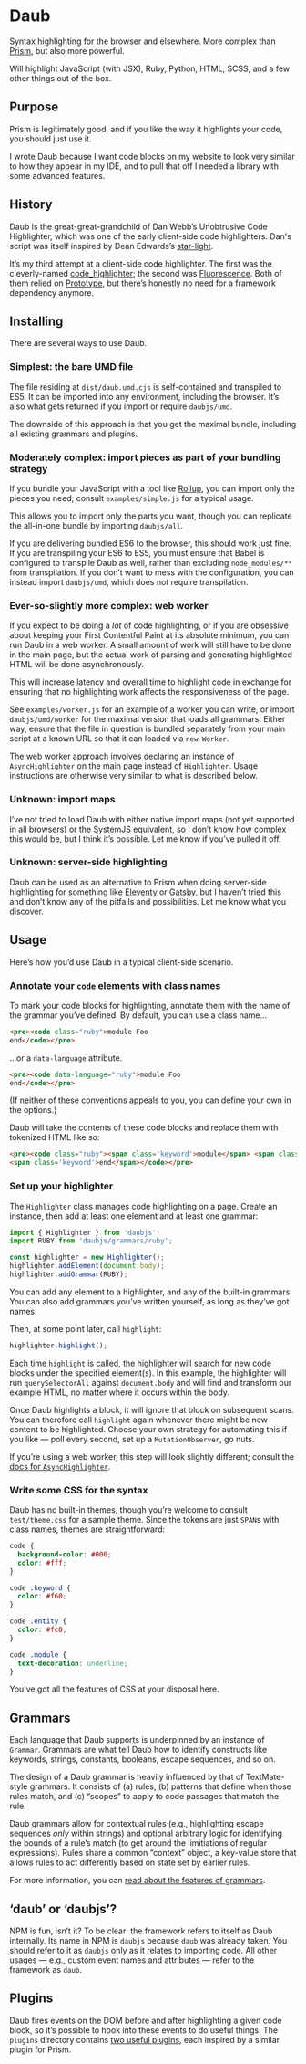 
# Daub

Syntax highlighting for the browser and elsewhere. More complex than [Prism][], but also more powerful.

Will highlight JavaScript (with JSX), Ruby, Python, HTML, SCSS, and a few other things out of the box.

## Purpose

Prism is legitimately good, and if you like the way it highlights your code, you should just use it.

I wrote Daub because I want code blocks on my website to look very similar to how they appear in my IDE, and to pull that off I needed a library with some advanced features.

## History

Daub is the great-great-grandchild of Dan Webb’s Unobtrusive Code Highlighter, which was one of the early client-side code highlighters. Dan's script was itself inspired by Dean Edwards’s [star-light][].

It’s my third attempt at a client-side code highlighter. The first was the cleverly-named [code_highlighter](https://github.com/savetheclocktower/javascript-stuff/blob/master/code-highlighter/code_highlighter.js); the second was [Fluorescence][]. Both of them relied on [Prototype](http://prototypejs.org/), but there’s honestly no need for a framework dependency anymore.

## Installing

There are several ways to use Daub.

### Simplest: the bare UMD file

The file residing at `dist/daub.umd.cjs` is self-contained and transpiled to ES5. It can be imported into any environment, including the browser. It’s also what gets returned if you import or require `daubjs/umd`.

The downside of this approach is that you get the maximal bundle, including all existing grammars and plugins.

### Moderately complex: import pieces as part of your bundling strategy

If you bundle your JavaScript with a tool like [Rollup](https://rollupjs.org/), you can import only the pieces you need; consult `examples/simple.js` for a typical usage.

This allows you to import only the parts you want, though you can replicate the all-in-one bundle by importing `daubjs/all`.

If you are delivering bundled ES6 to the browser, this should work just fine. If you are transpiling your ES6 to ES5, you must ensure that Babel is configured to transpile Daub as well, rather than excluding `node_modules/**` from transpilation. If you don’t want to mess with the configuration, you can instead import `daubjs/umd`, which does not require transpilation.

### Ever-so-slightly more complex: web worker

If you expect to be doing a _lot_ of code highlighting, or if you are obsessive about keeping your First Contentful Paint at its absolute minimum, you can run Daub in a web worker. A small amount of work will still have to be done in the main page, but the actual work of parsing and generating highlighted HTML will be done asynchronously.

This will increase latency and overall time to highlight code in exchange for ensuring that no highlighting work affects the responsiveness of the page.

See `examples/worker.js` for an example of a worker you can write, or import `daubjs/umd/worker` for the maximal version that loads all grammars. Either way, ensure that the file in question is bundled separately from your main script at a known URL so that it can loaded via `new Worker`.

The web worker approach involves declaring an instance of `AsyncHighlighter` on the main page instead of `Highlighter`. Usage instructions are otherwise very similar to what is described below.

### Unknown: import maps

I’ve not tried to load Daub with either native import maps (not yet supported in all browsers) or the [SystemJS](https://github.com/systemjs/systemjs) equivalent, so I don’t know how complex this would be, but I think it’s possible. Let me know if you’ve pulled it off.

### Unknown: server-side highlighting

Daub can be used as an alternative to Prism when doing server-side highlighting for something like [Eleventy](https://www.11ty.dev/) or [Gatsby](https://www.gatsbyjs.com/), but I haven’t tried this and don’t know any of the pitfalls and possibilities. Let me know what you discover.


## Usage

Here’s how you’d use Daub in a typical client-side scenario.

### Annotate your `code` elements with class names

To mark your code blocks for highlighting, annotate them with the name of the grammar you’ve defined. By default, you can use a class name…

```html
<pre><code class="ruby">module Foo
end</code></pre>
```

…or a `data-language` attribute.

```html
<pre><code data-language="ruby">module Foo
end</code></pre>
```

(If neither of these conventions appeals to you, you can define your own in the options.)

Daub will take the contents of these code blocks and replace them with tokenized HTML like so:

```html
<pre><code class="ruby"><span class='keyword'>module</span> <span class='module'>Foo</span>
<span class='keyword'>end</span></code></pre>
```

### Set up your highlighter

The `Highlighter` class manages code highlighting on a page. Create an instance, then add at least one element and at least one grammar:

```javascript
import { Highlighter } from 'daubjs';
import RUBY from 'daubjs/grammars/ruby';

const highlighter = new Highlighter();
highlighter.addElement(document.body);
highlighter.addGrammar(RUBY);
```

You can add any element to a highlighter, and any of the built-in grammars. You can also add grammars you’ve written yourself, as long as they’ve got names.

Then, at some point later, call `highlight`:

```javascript
highlighter.highlight();
```

Each time `highlight` is called, the highlighter will search for new code blocks under the specified element(s). In this example, the highlighter will run `querySelectorAll` against `document.body` and will find and transform our example HTML, no matter where it occurs within the body.

Once Daub highlights a block, it will ignore that block on subsequent scans. You can therefore call `highlight` again whenever there might be new content to be highlighted. Choose your own strategy for automating this if you like — poll every second, set up a `MutationObserver`, go nuts.

If you’re using a web worker, this step will look slightly different; consult the [docs for `AsyncHighlighter`](./docs/async-highlighter.md).

### Write some CSS for the syntax

Daub has no built-in themes, though you’re welcome to consult `test/theme.css` for a sample theme. Since the tokens are just `SPAN`s with class names, themes are straightforward:

```css
code {
  background-color: #000;
  color: #fff;
}

code .keyword {
  color: #f60;
}

code .entity {
  color: #fc0;
}

code .module {
  text-decoration: underline;
}
```

You’ve got all the features of CSS at your disposal here.

## Grammars

Each language that Daub supports is underpinned by an instance of `Grammar`. Grammars are what tell Daub how to identify constructs like keywords, strings, constants, booleans, escape sequences, and so on.

The design of a Daub grammar is heavily influenced by that of TextMate-style grammars. It consists of (a) rules, (b) patterns that define when those rules match, and (c) “scopes” to apply to code passages that match the rule.

Daub grammars allow for contextual rules (e.g., highlighting escape sequences _only_ within strings) and optional arbitrary logic for identifying the bounds of a rule’s match (to get around the limitiations of regular expressions). Rules share a common “context” object, a key-value store that allows rules to act differently based on state set by earlier rules.

For more information, you can [read about the features of grammars](./docs/grammars.md).

## ‘daub’ or ‘daubjs’?

NPM is fun, isn’t it? To be clear: the framework refers to itself as Daub internally. Its name in NPM is `daubjs` because `daub` was already taken. You should refer to it as `daubjs` only as it relates to importing code. All other usages — e.g., custom event names and attributes — refer to the framework as `daub`.

## Plugins

Daub fires events on the DOM before and after highlighting a given code block, so it’s possible to hook into these events to do useful things. The `plugins` directory contains [two useful plugins](./docs/plugins.md), each inspired by a similar plugin for Prism.

[Fluorescence]: https://github.com/savetheclocktower/fluorescence/
[Rollup]: https://rollupjs.org/
[String.raw]: https://developer.mozilla.org/en-US/docs/Web/JavaScript/Reference/Global_Objects/String/raw
[tagged template literal]: https://developer.mozilla.org/en-US/docs/Web/JavaScript/Reference/Template_literals#Tagged_template_literals
[Map]: https://developer.mozilla.org/en-US/docs/Web/JavaScript/Reference/Global_Objects/Map
[star-light]: http://dean.edwards.name/star-light/
[Prism]: https://prismjs.com
[Oniguruma]: https://github.com/kkos/oniguruma
